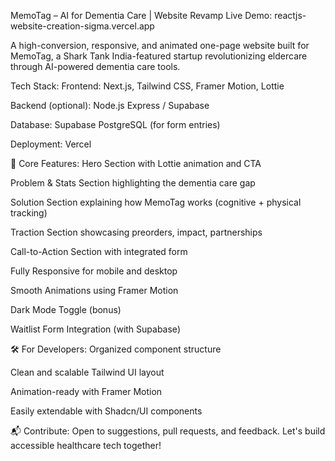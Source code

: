  MemoTag – AI for Dementia Care | Website Revamp
 Live Demo: reactjs-website-creation-sigma.vercel.app

A high-conversion, responsive, and animated one-page website built for MemoTag, a Shark Tank India-featured startup revolutionizing eldercare through AI-powered dementia care tools.

 Tech Stack:
Frontend: Next.js, Tailwind CSS, Framer Motion, Lottie

Backend (optional): Node.js Express / Supabase

Database: Supabase PostgreSQL (for form entries)

Deployment: Vercel

📄 Core Features:
Hero Section with Lottie animation and CTA

Problem & Stats Section highlighting the dementia care gap

Solution Section explaining how MemoTag works (cognitive + physical tracking)

Traction Section showcasing preorders, impact, partnerships

Call-to-Action Section with integrated form

Fully Responsive for mobile and desktop

Smooth Animations using Framer Motion

Dark Mode Toggle (bonus)

Waitlist Form Integration (with Supabase)

🛠️ For Developers:
Organized component structure

Clean and scalable Tailwind UI layout

Animation-ready with Framer Motion

Easily extendable with Shadcn/UI components

📬 Contribute:
Open to suggestions, pull requests, and feedback. Let's build accessible healthcare tech together!
